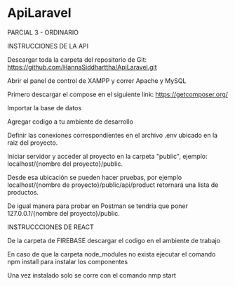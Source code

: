 # ApiLaravel

PARCIAL 3 - ORDINARIO

INSTRUCCIONES DE LA API

Descargar toda la carpeta del repositorio de Git:
https://github.com/HannaSiddharttha/ApiLaravel.git

Abrir el panel de control de XAMPP y correr Apache y MySQL

Primero descargar el compose en el siguiente link:
https://getcomposer.org/

Importar la base de datos

Agregar codigo a tu ambiente de desarrollo

Definir las conexiones correspondientes en el archivo .env ubicado en la raiz del proyecto.

Iniciar servidor y acceder al proyecto en la carpeta "public", ejemplo: localhost/{nombre del proyecto}/public.

Desde esa ubicación se pueden hacer pruebas, por ejemplo localhost/{nombre de proyecto}/public/api/product retornará
una lista de productos.

De igual manera para probar en Postman se tendria que poner 127.0.0.1/{nombre del proyecto}/public.

INSTRUCCCIONES DE REACT

De la carpeta de FIREBASE descargar el codigo en el ambiente de trabajo

En caso de que la carpeta node_modules no exista ejecutar el comando npm install para instalar los componentes

Una vez instalado solo se corre con el comando nmp start
